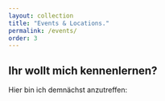 ```yaml
---
layout: collection
title: "Events & Locations."
permalink: /events/
order: 3
---
```


## Ihr wollt mich kennenlernen?


Hier bin ich demnächst anzutreffen: